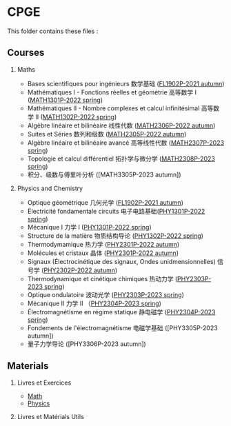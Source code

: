 # CPGE 

This folder contains these files :

## Courses

1. Maths
    - Bases scientifiques pour ingénieurs 数学基础 ([FL1902P-2021 autumn](http://moodle.speit.sjtu.edu.cn/mod/folder/view.php?id=12589))
    - Mathématiques I - Fonctions réelles et géométrie 高等数学 I ([MATH1301P-2022 spring](http://moodle.speit.sjtu.edu.cn/course/view.php?id=1002))
    - Mathématiques II - Nombre complexes et calcul infinitésimal 高等数学 II ([MATH1302P-2022 spring](http://moodle.speit.sjtu.edu.cn/course/view.php?id=1003))
    - Algèbre linéaire et bilinéaire 线性代数 ([MATH2306P-2022 autumn](http://moodle.speit.sjtu.edu.cn/course/view.php?id=1065))
    - Suites et Séries 数列和级数 ([MATH2305P-2022 autumn](http://moodle.speit.sjtu.edu.cn/course/view.php?id=1064))
    - Algèbre linéaire et bilinéaire avancé 高等线性代数 ([MATH2307P-2023 spring](http://moodle.speit.sjtu.edu.cn/course/view.php?id=1166))
    - Topologie et calcul différentiel 拓扑学与微分学 ([MATH2308P-2023 spring](http://moodle.speit.sjtu.edu.cn/course/view.php?id=1167))
    - 积分、级数与傅里叶分析 ([MATH3305P-2023 autumn])

2. Physics and Chemistry
    - Optique géométrique 几何光学 ([FL1902P-2021 autumn](http://moodle.speit.sjtu.edu.cn/course/view.php?id=945))
    - Électricité fondamentale circuits 电子电路基础([PHY1301P-2022 spring](http://moodle.speit.sjtu.edu.cn/course/view.php?id=1004))
    - Mécanique I 力学 I ([PHY1301P-2022 spring](http://moodle.speit.sjtu.edu.cn/course/view.php?id=1004))
    - Structure de la matière 物质结构导论 ([PHY1302P-2022 spring](http://moodle.speit.sjtu.edu.cn/course/view.php?id=1005))
    - Thermodymamique 热力学 ([PHY2301P-2022 autumn](http://moodle.speit.sjtu.edu.cn/course/view.php?id=1066))
    - Molécules et cristaux 晶体 ([PHY2301P-2022 autumn](http://moodle.speit.sjtu.edu.cn/course/view.php?id=1066))
    - Signaux (Électrocinétique des signaux, Ondes unidmensionnelles) 信号学 ([PHY2302P-2022 autumn](http://moodle.speit.sjtu.edu.cn/course/view.php?id=1068))
    - Thermodynamique et cinétique chimiques 热动力学 ([PHY2303P-2023 spring](http://moodle.speit.sjtu.edu.cn/course/view.php?id=1170))
    - Optique ondulatoire 波动光学 ([PHY2303P-2023 spring](http://moodle.speit.sjtu.edu.cn/course/view.php?id=1170))
    - Mécanique II 力学 II （[PHY2304P-2023 spring](http://moodle.speit.sjtu.edu.cn/course/view.php?id=1171))
    - Électromagnétisme en régime statique 静电磁学 ([PHY2304P-2023 spring](http://moodle.speit.sjtu.edu.cn/course/view.php?id=1171))
    - Fondements de l'électromagnétisme 电磁学基础 ([PHY3305P-2023 autumn])
    - 量子力学导论 ([PHY3306P-2023 autumn])

## Materials 

1. Livres et Exercices 
    - [Math](./Livres-et-Exercices/Math/)
    - [Physics](./Livres-et-Exercices/Physics/)

2. Livres et Matérials Utils 